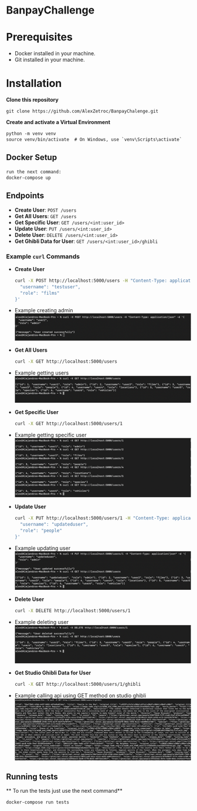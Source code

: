 # BanpayChallenge

# Prerequisites
- Docker installed in your machine.
- Git installed in your machine.

# Installation
**Clone this repository**

    git clone https://github.com/AlexZetroc/BanpayChalenge.git

**Create and activate a Virtual Environment**

    python -m venv venv
    source venv/bin/activate  # On Windows, use `venv\Scripts\activate`

## Docker Setup

    run the next command:
    docker-compose up

## Endpoints

- **Create User**: `POST /users`
- **Get All Users**: `GET /users`
- **Get Specific User**: `GET /users/<int:user_id>`
- **Update User**: `PUT /users/<int:user_id>`
- **Delete User**: `DELETE /users/<int:user_id>`
- **Get Ghibli Data for User**: `GET /users/<int:user_id>/ghibli`

### Example `curl` Commands

- **Create User**

    ```sh
    curl -X POST http://localhost:5000/users -H "Content-Type: application/json" -d '{
      "username": "testuser",
      "role": "films"
    }'
    ```
- Example creating admin
  ![Example image](images/createuser1.png)


- **Get All Users**

    ```sh
    curl -X GET http://localhost:5000/users
    ```
  
- Example getting users
  ![Example image](images/getusers.png)

- **Get Specific User**

    ```sh
    curl -X GET http://localhost:5000/users/1
    ```
  
- Example getting specific user
  ![Example image](images/getindividualuser.png)

- **Update User**

    ```sh
    curl -X PUT http://localhost:5000/users/1 -H "Content-Type: application/json" -d '{
      "username": "updateduser",
      "role": "people"
    }'
    ```
  
- Example updating user
  ![Example image](images/updateuser.png)

- **Delete User**

    ```sh
    curl -X DELETE http://localhost:5000/users/1
    ```
  
- Example deleting user
  ![Example image](images/deleteuser.png)

- **Get Studio Ghibli Data for User**

    ```sh
    curl -X GET http://localhost:5000/users/1/ghibli
    ```

- Example calling api using GET method on studio ghibli
  ![Example image](images/getstudioghibliapi.png)

## Running tests

** To run the tests just use the next command**

  ```sh
  docker-compose run tests
  ```
